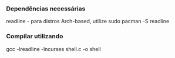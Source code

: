 ### Dependências necessárias

readline - para distros Arch-based, utilize sudo pacman -S readline

### Compilar utilizando

gcc -lreadline -lncurses shell.c -o shell
